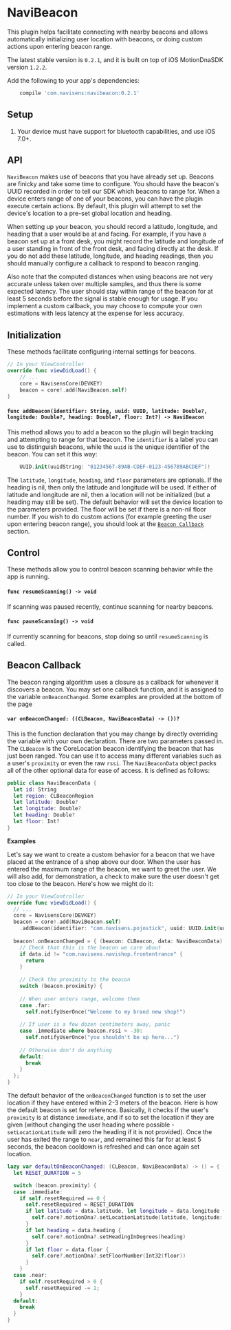 # NaviBeacon

This plugin helps facilitate connecting with nearby beacons and allows automatically initializing user location with beacons, or doing custom actions upon entering beacon range.

The latest stable version is `0.2.1`, and it is built on top of iOS MotionDnaSDK version `1.2.2`.

Add the following to your app's dependencies:

```gradle
    compile 'com.navisens:navibeacon:0.2.1'
```

## Setup

1. Your device must have support for bluetooth capabilities, and use iOS 7.0+.

## API

`NaviBeacon` makes use of beacons that you have already set up. Beacons are finicky and take some time to configure. You should have the beacon's UUID recorded in order to tell our SDK which beacons to range for. When a device enters range of one of your beacons, you can have the plugin execute certain actions. By default, this plugin will attempt to set the device's location to a pre-set global location and heading.

When setting up your beacon, you should record a latitude, longitude, and heading that a user would be at and facing. For example, if you have a beacon set up at a front desk, you might record the latitude and longitude of a user standing in front of the front desk, and facing directly at the desk. If you do not add these latitude, longitude, and heading readings, then you should manually configure a callback to respond to beacon ranging.

Also note that the computed distances when using beacons are not very accurate unless taken over multiple samples, and thus there is some expected latency. The user should stay within range of the beacon for at least 5 seconds before the signal is stable enough for usage. If you implement a custom callback, you may choose to compute your own estimations with less latency at the expense for less accuracy.

## Initialization

These methods facilitate configuring internal settings for beacons.

```swift
// In your ViewController
override func viewDidLoad() {
    // ...
    core = NavisensCore(DEVKEY)
    beacon = core!.add(NaviBeacon.self)
}
```

#### `func addBeacon(identifier: String, uuid: UUID, latitude: Double?, longitude: Double?, heading: Double?, floor: Int?) -> NaviBeacon`

This method allows you to add a beacon so the plugin will begin tracking and attempting to range for that beacon. The `identifier` is a label you can use to distinguish beacons, while the `uuid` is the unique identifier of the beacon. You can set it this way:

```swift
    UUID.init(uuidString: "01234567-89AB-CDEF-0123-456789ABCDEF")!
```

The `latitude`, `longitude`, `heading`, and `floor` parameters are optionals. If the heading is nil, then only the latitude and longitude will be used. If either of latitude and longitude are nil, then a location will not be initialized (but a heading may still be set). The default behavior will set the device location to the parameters provided. The floor will be set if there is a non-nil floor number. If you wish to do custom actions (for example greeting the user upon entering beacon range), you should look at the [`Beacon Callback`](#beacon-callback) section.

## Control

These methods allow you to control beacon scanning behavior while the app is running.

#### `func resumeScanning() -> void`

If scanning was paused recently, continue scanning for nearby beacons.

#### `func pauseScanning() -> void`

If currently scanning for beacons, stop doing so until `resumeScanning` is called.

## Beacon Callback

The beacon ranging algorithm uses a closure as a callback for whenever it discovers a beacon. You may set one callback function, and it is assigned to the variable `onBeaconChanged`. Some examples are provided at the bottom of the page

#### `var onBeaconChanged: ((CLBeacon, NaviBeaconData) -> ())?`

This is the function declaration that you may change by directly overriding the variable with your own declaration. There are two parameters passed in. The `CLBeacon` is the CoreLocation beacon identifying the beacon that has just been ranged. You can use it to access many different variables such as a user's `proximity` or even the raw `rssi`. The `NaviBeaconData` object packs all of the other optional data for ease of access. It is defined as follows:

```swift
public class NaviBeaconData {
  let id: String
  let region: CLBeaconRegion
  let latitude: Double?
  let longitude: Double?
  let heading: Double?
  let floor: Int?
}
```

**Examples**

Let's say we want to create a custom behavior for a beacon that we have placed at the entrance of a shop above our door. When the user has entered the maximum range of the beacon, we want to greet the user. We will also add, for demonstration, a check to make sure the user doesn't get too close to the beacon. Here's how we might do it:

```swift
// In your ViewController
override func viewDidLoad() {
  // ...
  core = NavisensCore(DEVKEY)
  beacon = core!.add(NaviBeacon.self)
    .addBeacon(identifier: "com.navisens.pojostick", uuid: UUID.init(uuidString: "01234567-89AB-CDEF-0123-456789ABCDEF")!, latitude: nil, longitude: nil, heading: nil, floor: nil)
  
  beacon!.onBeaconChanged = { (beacon: CLBeacon, data: NaviBeaconData) in
    // Check that this is the beacon we care about
    if data.id != "com.navisens.navishop.frontentrance" {
      return
    }
  
    // Check the proximity to the beacon
    switch (beacon.proximity) {
    
    // When user enters range, welcome them
    case .far:
      self.notifyUserOnce("Welcome to my brand new shop!")
      
    // If user is a few dozen centimeters away, panic
    case .immediate where beacon.rssi > -30:
      self.notifyUserOnce("you shouldn't be up here...")
      
    // Otherwise don't do anything
    default:
      break
    }
  };
}
```

The default behavior of the `onBeaconChanged` function is to set the user location if they have entered within 2-3 meters of the beacon. Here is how the default beacon is set for reference. Basically, it checks if the user's `proximity` is at distance `immediate`, and if so to set the location if they are given (without changing the user heading where possible - `setLocationLatitude` will zero the heading if it is not provided). Once the user has exited the range to `near`, and remained this far for at least 5 seconds, the beacon cooldown is refreshed and can once again set location.

```swift
lazy var defaultOnBeaconChanged: (CLBeacon, NaviBeaconData) -> () = { [unowned self] beacon, data in
  let RESET_DURATION = 5

  switch (beacon.proximity) {
  case .immediate:
    if self.resetRequired == 0 {
      self.resetRequired = RESET_DURATION
      if let latitude = data.latitude, let longitude = data.longitude {
        self.core?.motionDna?.setLocationLatitude(latitude, longitude: longitude, andHeadingInDegrees: self.lastHeading)
      }
      if let heading = data.heading {
        self.core?.motionDna?.setHeadingInDegrees(heading)
      }
      if let floor = data.floor {
        self.core?.motionDna?.setFloorNumber(Int32(floor))
      }
    }
  case .near:
    if self.resetRequired > 0 {
      self.resetRequired -= 1;
    }
  default:
    break
  }
}
```
